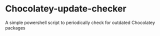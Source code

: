 # Chocolatey-update-checker
A simple powershell script to periodically check for outdated Chocolatey packages
